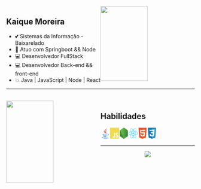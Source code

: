
<img align="right" width="50%" height="200em" src="https://github-readme-stats.vercel.app/api?username=Arthur-Rosa&theme=dracula&show_icons=true" >

## Kaique Moreira 

- :two_hearts: Sistemas da Informação - Baixarelado
- :star2: Atuo com Springboot && Node
- :computer: Desenvolvedor FullStack 
- :computer: Desenvolvedor Back-end && front-end
- :boom: Java | JavaScript | Node | React

<hr>
<br>


<img width="50%" align="left" height="220em" src="https://github-readme-stats.vercel.app/api/top-langs/?username=Arthur-Rosa&layout=compact&theme=dracula&langs_count=8&show_icons=true"/>

## Habilidades

<img align="left" alt="" height="30" width="25" src="https://raw.githubusercontent.com/devicons/devicon/master/icons/java/java-original.svg">
<img align="left" alt="" height="30" width="25" src="https://raw.githubusercontent.com/devicons/devicon/master/icons/javascript/javascript-plain.svg">
<img align="left" alt="" height="30" width="25" src="https://raw.githubusercontent.com/devicons/devicon/master/icons/nodejs/nodejs-original.svg">
<img align="left" alt="" height="30" width="25" src="https://raw.githubusercontent.com/devicons/devicon/master/icons/react/react-original.svg">
<img align="left" alt="" height="30" width="25" src="https://raw.githubusercontent.com/devicons/devicon/master/icons/html5/html5-original.svg">
<img align="left" alt="" height="30" width="25" src="https://raw.githubusercontent.com/devicons/devicon/master/icons/css3/css3-original.svg">

<br>
<br>
<hr>
<div style="display:flex;align-items:center;justify-content:center;">
<a href="https://www.linkedin.com/in/kaique-moreira-883780207/" target="_blank"><img src="https://img.shields.io/badge/-LinkedIn-%230077B5?style=for-the-badge&logo=linkedin&logoColor=white" target="_blank"></a> 

<!--
**kaique04/kaique04** is a ✨ _special_ ✨ repository because its `README.md` (this file) appears on your GitHub profile.

Here are some ideas to get you started:

- 🔭 I’m currently working on ...
- 🌱 I’m currently learning ...
- 👯 I’m looking to collaborate on ...
- 🤔 I’m looking for help with ...
- 💬 Ask me about ...
- 📫 How to reach me: ...
- 😄 Pronouns: ...
- ⚡ Fun fact: ...
-->
